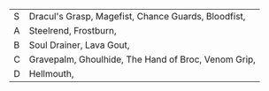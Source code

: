 |     |                                                     |
| --- | --------------------------------------------------- |
| S   | Dracul's Grasp, Magefist, Chance Guards, Bloodfist, |
| A   | Steelrend, Frostburn,                               |
| B   | Soul Drainer, Lava Gout,                            | 
| C   | Gravepalm, Ghoulhide, The Hand of Broc, Venom Grip, |
| D   | Hellmouth,                                          |
